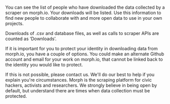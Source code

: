 You can see the list of people who have downloaded the data
collected by a scraper on morph.io.
Your downloads will be listed.
Use this information to find new people to collaborate with
and more open data to use in your own projects.

Downloads of .csv and database files, as well as calls to
scraper APIs are counted as ‘Downloads’.

If it is important for you to protect your identity
in downloading data from morph.io, you have a couple of options.
You could make an alternate Github account and email
for your work on morph.io, that cannot be linked back to the
identity you would like to protect.

If this is not possible, please contact us.
We'll do our best to help if you explain you're circumstances.
Morph is the scraping platform for civic hackers,
activists and researchers. We strongly believe in being open
by default, but understand there are times when data collection
must be protected.
